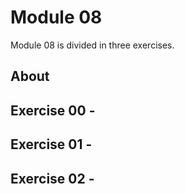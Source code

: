 # Module 08

Module 08 is divided in three exercises.

## About

## Exercise 00 - 

## Exercise 01 - 

## Exercise 02 - 

